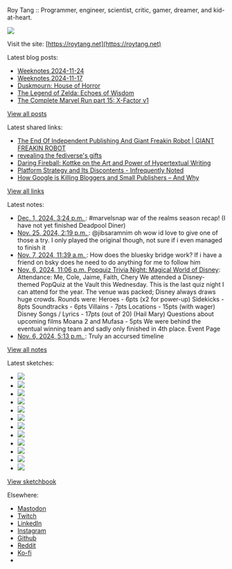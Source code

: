 Roy Tang :: Programmer, engineer, scientist, critic, gamer, dreamer, and kid-at-heart.

![](https://roytang.net/static/img/profile.jpg)

Visit the site: [https://roytang.net](https://roytang.net)

Latest blog posts:

- [Weeknotes 2024-11-24](https://roytang.net/2024/11/weeknotes-11-24/)
- [Weeknotes 2024-11-17](https://roytang.net/2024/11/weeknotes-11-17/)
- [Duskmourn: House of Horror](https://roytang.net/2024/11/duskmourn/)
- [The Legend of Zelda: Echoes of Wisdom](https://roytang.net/2024/11/echoes-of-wisdom/)
- [The Complete Marvel Run part 15: X-Factor v1](https://roytang.net/2024/11/cmr-xfactor-v1/)

[View all posts](https://roytang.net/blog)

Latest shared links:

- [The End Of Independent Publishing And Giant Freakin Robot | GIANT FREAKIN ROBOT](https://roytang.net/2024/11/bf869e3e55d627a312cad0731435910d/)
- [revealing the fediverse&#x27;s gifts](https://roytang.net/2024/11/e59275378eb74ac6192401dd7956a1e6/)
- [Daring Fireball: Kottke on the Art and Power of Hypertextual Writing](https://roytang.net/2024/11/1d39085bbbdf5956f5daf70d7e4bf272/)
- [Platform Strategy and Its Discontents - Infrequently Noted](https://roytang.net/2024/11/cd34f66f8dde05316afa7b58f96cf288/)
- [How Google is Killing Bloggers and Small Publishers – And Why](https://roytang.net/2024/10/2ca8ec0b0d7dce704940abdc8ade3baa/)

[View all links](https://roytang.net/links)

Latest notes:

- [Dec. 1, 2024, 3:24 p.m. ](https://roytang.net/2024/12/113576370768876698/): #marvelsnap war of the realms season recap! (I have not yet finished Deadpool Diner)
- [Nov. 25, 2024, 2:19 p.m. ](https://roytang.net/2024/11/113542141468262367/): @jibsaramnim oh wow id love to give one of those a try. I only played the original though, not sure if i even managed to finish it
- [Nov. 7, 2024, 11:39 a.m. ](https://roytang.net/2024/11/113439590452068091/): How does the bluesky bridge work? If i have a friend on bsky does he need to do anything for me to follow him
- [Nov. 6, 2024, 11:06 p.m. Popquiz Trivia Night: Magical World of Disney](https://roytang.net/2024/11/popquiz-disney/): Attendance: Me, Cole, Jaime, Faith, Chery We attended a Disney-themed PopQuiz at the Vault this Wednesday. This is the last quiz night I can attend for the year. The venue was packed; Disney always draws huge crowds. Rounds were: Heroes - 6pts (x2 for power-up) Sidekicks - 8pts Soundtracks - 6pts Villains - 7pts Locations - 15pts (with wager) Disney Songs / Lyrics - 17pts (out of 20) (Hail Mary) Questions about upcoming films Moana 2 and Mufasa - 5pts We were behind the eventual winning team and sadly only finished in 4th place. Event Page
- [Nov. 6, 2024, 5:13 p.m. ](https://roytang.net/2024/11/113435242230552184/): Truly an accursed timeline

[View all notes](https://roytang.net/notes)

Latest sketches:


- ![](https://roytang.net/media/cache/32/e6/32e6bccc49e8369f7e33d4b393e24821.jpg)
- ![](https://roytang.net/media/cache/6d/bb/6dbb65d9198fe1692eed00385ef079c4.jpg)
- ![](https://roytang.net/media/cache/55/78/5578c142afd534e31f9723865e041b14.jpg)
- ![](https://roytang.net/media/cache/11/0b/110b905affbef32264adf4c2f7a3e608.jpg)
- ![](https://roytang.net/media/cache/60/c6/60c68c0db7d473687683874eb35fb4f8.jpg)
- ![](https://roytang.net/media/cache/55/80/5580f7da860316f676969d8b08f2066f.jpg)
- ![](https://roytang.net/media/cache/de/79/de796fdabfe4c65636e385f4dabe7d7d.jpg)
- ![](https://roytang.net/media/cache/f2/b0/f2b07114ca00b8f1da1d37307ce9d52b.jpg)
- ![](https://roytang.net/media/cache/ba/d5/bad5f72b2a016bb45c230ceffd2dc203.jpg)
- ![](https://roytang.net/media/cache/97/f4/97f4800a23c3d65586f62a9904baf15c.jpg)
- ![](https://roytang.net/media/cache/98/b7/98b731ba93be900ebd53bfd8fb391b40.jpg)
- ![](https://roytang.net/media/cache/88/e5/88e59dd5a9e6be8fc0b0d50b79e15161.jpg)

[View sketchbook](https://roytang.net/albums/sketchbook)


Elsewhere:

- [Mastodon](https://indieweb.social/@roytang)
- [Twitch](https://twitch.tv/twitchyroy)
- [LinkedIn](https://www.linkedin.com/in/roytang)
- [Instagram](https://instagram.com/roytang0400)
- [Github](https://github.com/roytang)
- [Reddit](https://reddit.com/u/hungryroy)
- [Ko-fi](https://ko-fi.com/roytang)
- [](mailto:hello@roytang.net)